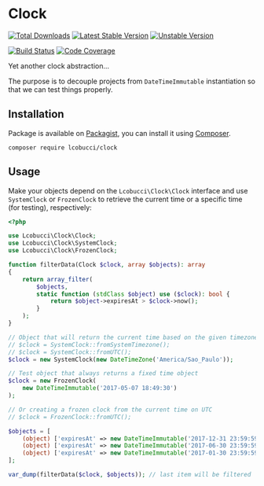 # Clock

[![Total Downloads]](https://packagist.org/packages/lcobucci/clock)
[![Latest Stable Version]](https://packagist.org/packages/lcobucci/clock)
[![Unstable Version]](https://packagist.org/packages/lcobucci/clock)

[![Build Status]](https://github.com/lcobucci/clock/actions?query=workflow%3A%22PHPUnit%20Tests%22+branch%3A3.2.x)
[![Code Coverage]](https://codecov.io/gh/lcobucci/clock)

Yet another clock abstraction...

The purpose is to decouple projects from `DateTimeImmutable` instantiation so that we can test things properly.

## Installation

Package is available on [Packagist], you can install it using [Composer].

```shell
composer require lcobucci/clock
```

## Usage

Make your objects depend on the `Lcobucci\Clock\Clock` interface and use `SystemClock` or `FrozenClock` to retrieve the current time or a specific time (for testing), respectively:

```php
<?php

use Lcobucci\Clock\Clock;
use Lcobucci\Clock\SystemClock;
use Lcobucci\Clock\FrozenClock;

function filterData(Clock $clock, array $objects): array
{
    return array_filter(
        $objects,
        static function (stdClass $object) use ($clock): bool {
            return $object->expiresAt > $clock->now();
        }
    );
}

// Object that will return the current time based on the given timezone
// $clock = SystemClock::fromSystemTimezone();
// $clock = SystemClock::fromUTC();
$clock = new SystemClock(new DateTimeZone('America/Sao_Paulo'));

// Test object that always returns a fixed time object
$clock = new FrozenClock(
    new DateTimeImmutable('2017-05-07 18:49:30')
);

// Or creating a frozen clock from the current time on UTC
// $clock = FrozenClock::fromUTC();

$objects = [
    (object) ['expiresAt' => new DateTimeImmutable('2017-12-31 23:59:59')],
    (object) ['expiresAt' => new DateTimeImmutable('2017-06-30 23:59:59')],
    (object) ['expiresAt' => new DateTimeImmutable('2017-01-30 23:59:59')],
];

var_dump(filterData($clock, $objects)); // last item will be filtered
```

[Total Downloads]: https://img.shields.io/packagist/dt/lcobucci/clock.svg?style=flat-square
[Latest Stable Version]: https://img.shields.io/packagist/v/lcobucci/clock.svg?style=flat-square
[Unstable Version]: https://img.shields.io/packagist/vpre/lcobucci/clock.svg?style=flat-square
[Build Status]: https://img.shields.io/github/actions/workflow/status/lcobucci/clock/phpunit.yml?branch=3.2.x&style=flat-square
[Code Coverage]: https://codecov.io/gh/lcobucci/clock/branch/2.1.x/graph/badge.svg
[Packagist]: http://packagist.org/packages/lcobucci/clock
[Composer]: http://getcomposer.org
